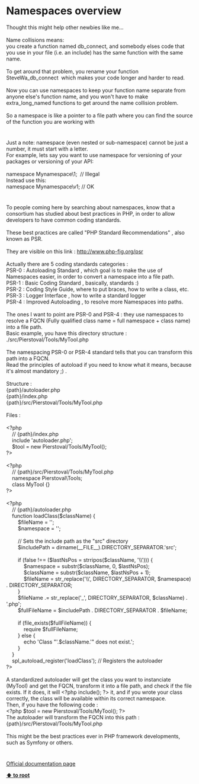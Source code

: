 # Namespaces overview




<div class="phpcode"><span class="html">
Thought this might help other newbies like me...<br><br>Name collisions means: <br>you create a function named db_connect, and somebody elses code that you use in your file (i.e. an include) has the same function with the same name.<br><br>To get around that problem, you rename your function SteveWa_db_connect&#xA0; which makes your code longer and harder to read.<br><br>Now you can use namespaces to keep your function name separate from anyone else&apos;s function name, and you won&apos;t have to make extra_long_named functions to get around the name collision problem.<br><br>So a namespace is like a pointer to a file path where you can find the source of the function you are working with</span>
</div>
  

#


<div class="phpcode"><span class="html">
Just a note: namespace (even nested or sub-namespace) cannot be just a number, it must start with a letter.<br>For example, lets say you want to use namespace for versioning of your packages or versioning of your API:<br><br>namespace Mynamespace\1;&#xA0; // Illegal<br>Instead use this:<br>namespace Mynamespace\v1; // OK</span>
</div>
  

#


<div class="phpcode"><span class="html">
To people coming here by searching about namespaces, know that a consortium has studied about best practices in PHP, in order to allow developers to have common coding standards.<br> <br>These best practices are called &quot;PHP Standard Recommendations&quot; , also known as PSR.<br> <br>They are visible on this link : <a href="http://www.php-fig.org/psr" rel="nofollow" target="_blank">http://www.php-fig.org/psr</a><br> <br>Actually there are 5 coding standards categories : <br>PSR-0 : Autoloading Standard , which goal is to make the use of Namespaces easier, in order to convert a namespace into a file path.<br>PSR-1 : Basic Coding Standard , basically, standards :) <br>PSR-2 : Coding Style Guide, where to put braces, how to write a class, etc.<br>PSR-3 : Logger Interface , how to write a standard logger<br>PSR-4 : Improved Autoloading , to resolve more Namespaces into paths.<br> <br>The ones I want to point are PSR-0 and PSR-4 : they use namespaces to resolve a FQCN (Fully qualified class name = full namespace + class name) into a file path. <br>Basic example, you have this directory structure :<br>./src/Pierstoval/Tools/MyTool.php<br><br>The namespacing PSR-0 or PSR-4 standard tells that you can transform this path into a FQCN.<br>Read the principles of autoload if you need to know what it means, because it&apos;s almost mandatory ;) .<br><br>Structure :<br>{path}/autoloader.php<br>{path}/index.php<br>{path}/src/Pierstoval/Tools/MyTool.php<br><br>Files :<br><br><span class="default">&lt;?php<br>&#xA0; &#xA0; </span><span class="comment">// {path}/index.php<br>&#xA0; &#xA0; </span><span class="keyword">include </span><span class="string">&apos;autoloader.php&apos;</span><span class="keyword">;<br>&#xA0; &#xA0; </span><span class="default">$tool </span><span class="keyword">= new </span><span class="default">Pierstoval</span><span class="keyword">/</span><span class="default">Tools</span><span class="keyword">/</span><span class="default">MyTool</span><span class="keyword">();<br></span><span class="default">?&gt;<br></span><br><span class="default">&lt;?php<br>&#xA0; &#xA0; </span><span class="comment">// {path}/src/Pierstoval/Tools/MyTool.php<br>&#xA0; &#xA0; </span><span class="keyword">namespace </span><span class="default">Pierstoval</span><span class="keyword">\</span><span class="default">Tools</span><span class="keyword">;<br>&#xA0; &#xA0; class </span><span class="default">MyTool </span><span class="keyword">{}<br></span><span class="default">?&gt;<br></span><br><span class="default">&lt;?php<br>&#xA0; &#xA0; </span><span class="comment">// {path}/autoloader.php<br>&#xA0; &#xA0; </span><span class="keyword">function </span><span class="default">loadClass</span><span class="keyword">(</span><span class="default">$className</span><span class="keyword">) {<br>&#xA0; &#xA0; &#xA0; &#xA0; </span><span class="default">$fileName </span><span class="keyword">= </span><span class="string">&apos;&apos;</span><span class="keyword">;<br>&#xA0; &#xA0; &#xA0; &#xA0; </span><span class="default">$namespace </span><span class="keyword">= </span><span class="string">&apos;&apos;</span><span class="keyword">;<br><br>&#xA0; &#xA0; &#xA0; &#xA0; </span><span class="comment">// Sets the include path as the &quot;src&quot; directory<br>&#xA0; &#xA0; &#xA0; &#xA0; </span><span class="default">$includePath </span><span class="keyword">= </span><span class="default">dirname</span><span class="keyword">(</span><span class="default">__FILE__</span><span class="keyword">).</span><span class="default">DIRECTORY_SEPARATOR</span><span class="keyword">.</span><span class="string">&apos;src&apos;</span><span class="keyword">;<br><br>&#xA0; &#xA0; &#xA0; &#xA0; if (</span><span class="default">false </span><span class="keyword">!== (</span><span class="default">$lastNsPos </span><span class="keyword">= </span><span class="default">strripos</span><span class="keyword">(</span><span class="default">$className</span><span class="keyword">, </span><span class="string">&apos;\\&apos;</span><span class="keyword">))) {<br>&#xA0; &#xA0; &#xA0; &#xA0; &#xA0; &#xA0; </span><span class="default">$namespace </span><span class="keyword">= </span><span class="default">substr</span><span class="keyword">(</span><span class="default">$className</span><span class="keyword">, </span><span class="default">0</span><span class="keyword">, </span><span class="default">$lastNsPos</span><span class="keyword">);<br>&#xA0; &#xA0; &#xA0; &#xA0; &#xA0; &#xA0; </span><span class="default">$className </span><span class="keyword">= </span><span class="default">substr</span><span class="keyword">(</span><span class="default">$className</span><span class="keyword">, </span><span class="default">$lastNsPos </span><span class="keyword">+ </span><span class="default">1</span><span class="keyword">);<br>&#xA0; &#xA0; &#xA0; &#xA0; &#xA0; &#xA0; </span><span class="default">$fileName </span><span class="keyword">= </span><span class="default">str_replace</span><span class="keyword">(</span><span class="string">&apos;\\&apos;</span><span class="keyword">, </span><span class="default">DIRECTORY_SEPARATOR</span><span class="keyword">, </span><span class="default">$namespace</span><span class="keyword">) . </span><span class="default">DIRECTORY_SEPARATOR</span><span class="keyword">;<br>&#xA0; &#xA0; &#xA0; &#xA0; }<br>&#xA0; &#xA0; &#xA0; &#xA0; </span><span class="default">$fileName </span><span class="keyword">.= </span><span class="default">str_replace</span><span class="keyword">(</span><span class="string">&apos;_&apos;</span><span class="keyword">, </span><span class="default">DIRECTORY_SEPARATOR</span><span class="keyword">, </span><span class="default">$className</span><span class="keyword">) . </span><span class="string">&apos;.php&apos;</span><span class="keyword">;<br>&#xA0; &#xA0; &#xA0; &#xA0; </span><span class="default">$fullFileName </span><span class="keyword">= </span><span class="default">$includePath </span><span class="keyword">. </span><span class="default">DIRECTORY_SEPARATOR </span><span class="keyword">. </span><span class="default">$fileName</span><span class="keyword">;<br>&#xA0; &#xA0; &#xA0; &#xA0; <br>&#xA0; &#xA0; &#xA0; &#xA0; if (</span><span class="default">file_exists</span><span class="keyword">(</span><span class="default">$fullFileName</span><span class="keyword">)) {<br>&#xA0; &#xA0; &#xA0; &#xA0; &#xA0; &#xA0; require </span><span class="default">$fullFileName</span><span class="keyword">;<br>&#xA0; &#xA0; &#xA0; &#xA0; } else {<br>&#xA0; &#xA0; &#xA0; &#xA0; &#xA0; &#xA0; echo </span><span class="string">&apos;Class &quot;&apos;</span><span class="keyword">.</span><span class="default">$className</span><span class="keyword">.</span><span class="string">&apos;&quot; does not exist.&apos;</span><span class="keyword">;<br>&#xA0; &#xA0; &#xA0; &#xA0; }<br>&#xA0; &#xA0; }<br>&#xA0; &#xA0; </span><span class="default">spl_autoload_register</span><span class="keyword">(</span><span class="string">&apos;loadClass&apos;</span><span class="keyword">); </span><span class="comment">// Registers the autoloader<br></span><span class="default">?&gt;<br></span> <br>A standardized autoloader will get the class you want to instanciate (MyTool) and get the FQCN, transform it into a file path, and check if the file exists. If it does, it will <span class="default">&lt;?php </span><span class="keyword">include(); </span><span class="default">?&gt;</span> it, and if you wrote your class correctly, the class will be available within its correct namespace.<br>Then, if you have the following code :<br><span class="default">&lt;?php $tool </span><span class="keyword">= new </span><span class="default">Pierstoval</span><span class="keyword">/</span><span class="default">Tools</span><span class="keyword">/</span><span class="default">MyTool</span><span class="keyword">(); </span><span class="default">?&gt;<br></span>The autoloader will transform the FQCN into this path :<br>{path}/src/Pierstoval/Tools/MyTool.php<br><br>This might be the best practices ever in PHP framework developments, such as Symfony or others.</span>
</div>
  

#

[Official documentation page](https://www.php.net/manual/en/language.namespaces.rationale.php)

**[⬆ to root](/)**